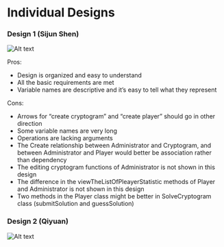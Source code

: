 # Individual Designs
### Design 1 (Sijun Shen)



![Alt text](1550282707113.png)

Pros: 
* Design is organized and easy to understand 
* All the basic requirements are met 
* Variable names are descriptive and it’s easy to tell what they represent 

Cons: 
* Arrows for “create cryptogram” and “create player” should go in other direction 
* Some variable names are very long 
* Operations are lacking arguments 
* The Create relationship between Administrator and Cryptogram, and between Administrator and Player would better be association rather than dependency 
* The editing cryptogram functions of Administrator is not shown in this design 
* The difference in the viewTheListOfPleayerStatistic methods of Player and Administrator is not shown in this design 
* Two methods in the Player class might be better in SolveCryptogram class (submitSolution and guessSolution)

### Design 2 (Qiyuan) 
![Alt text](1550283171502.png)


